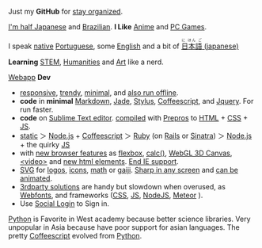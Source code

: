 Just my **GitHub** for
[stay organized](https://www.youtube.com/watch?v=s8yT8Eh_efE).

[I'm half Japanese](https://en.wikipedia.org/wiki/H%C4%81fu)
and
[Brazilian](https://en.wikipedia.org/wiki/Japanese_Brazilian). 
**I Like** 
[Anime](https://en.wikipedia.org/wiki/Anime)
and
[PC Games](https://www.unrealengine.com/).

I speak [native](https://en.wikipedia.org/wiki/Native_language) [Portuguese](https://en.wikipedia.org/wiki/Portuguese_language),
some
[English](https://en.wikipedia.org/wiki/English_language)
and a bit of 
[<ruby>日本語<rt>に ほん ご</ruby> (japanese)](https://en.wikipedia.org/wiki/Japanese_language)

**Learning** [STEM](https://en.wikipedia.org/wiki/STEM_fields),
[Humanities](https://en.wikipedia.org/wiki/Humanities) and 
[Art](https://en.wikipedia.org/wiki/The_arts)
like a nerd.

[Webapp](http://www.sitepoint.com/long-live-web-app/) **Dev**
+ [responsive](https://www.youtube.com/watch?v=snQp757_Rr0), 
[trendy](http://thenextweb.com/dd/2015/07/24/6-design-trends-taking-over-the-web/), 
[minimal](http://thenextweb.com/dd/2015/06/09/7-pillars-of-minimalist-web-design/), 
and 
[also run offline](https://developer.mozilla.org/en-US/Apps/Build/Offline).
+ **code** in **minimal**
[Markdown](http://daringfireball.net/projects/markdown/), 
[Jade](http://jade-lang.com/), 
[Stylus](https://learnboost.github.io/stylus/),
[Coffeescript](http://coffeescript.org/),
and 
[Jquery](https://jquery.com/). For run faster. 
+ **code** on [Sublime Text editor](http://www.sublimetext.com/).
[compiled](https://en.wikipedia.org/wiki/Compiler)
with 
[Prepros](https://prepros.io/)
to [HTML](https://en.wikipedia.org/wiki/HTML) + [CSS](https://en.wikipedia.org/wiki/Css) + [JS](https://en.wikipedia.org/wiki/JavaScript).
+ [static](http://www.staticapps.org/) ＞ [Node.js](https://nodejs.org/) + [Coffeescript](http://coffeescript.org/) ＞ [Ruby](https://www.ruby-lang.org/en//) (on [Rails](http://rubyonrails.org/) or [Sinatra](https://github.com/sinatra/sinatra)) ＞ [Node.js](https://nodejs.org/) + the quirky [JS](https://developer.mozilla.org/en-US/docs/Web/JavaScript)
+ with [new browser features](http://caniuse.com/) as
[flexbox](https://philipwalton.github.io/solved-by-flexbox/), 
[calc()](http://caniuse.com/#feat=calc), 
[WebGL 3D Canvas](http://www.awwwards.com/22-experimental-webgl-demo-examples.html), 
[&lt;video&gt;](http://www.jwplayer.com/products/jwplayer/)
and [new html elements](http://www.w3schools.com/html/html5_new_elements.asp).
[End IE support](http://venturebeat.com/2015/07/28/microsoft-edge-on-windows-10-the-browser-that-will-finally-kill-ie/).
+ [SVG](https://en.wikipedia.org/wiki/Cascading_Style_Sheets) 
for 
[logos](https://worldvectorlogo.com/), 
[icons](http://www.flaticon.com/most-downloaded/), 
[math](https://www.mathjax.org/) 
or 
[gaiji](https://en.wiktionary.org/wiki/%E5%A4%96%E5%AD%97). 
[Sharp in any screen](https://en.wikipedia.org/wiki/Vector_graphics) 
and 
[can be animated](http://snapsvg.io).
+ [3rdparty solutions](http://cloudcannon.com/tips/2014/12/12/the-ultimate-list-of-services-for-static-websites.html) are handy but slowdown when overused, as [Webfonts](https://www.google.com/fonts), 
and frameworks ([CSS](http://www.cssauthor.com/css-frameworks/), 
[JS](http://beebom.com/2015/04/best-javascript-frameworks-and-libraries),
[NodeJS](http://nodeframework.com/),
[Meteor](https://www.meteor.com/)
).
+ Use [Social Login](https://en.wikipedia.org/wiki/Social_login) to Sign in.

[Python](https://www.python.org/) is Favorite in West academy because better science libraries. Very unpopular in Asia because have poor support for asian languages. The pretty [Coffeescript](http://coffeescript.org/) evolved from [Python](https://www.python.org/).
